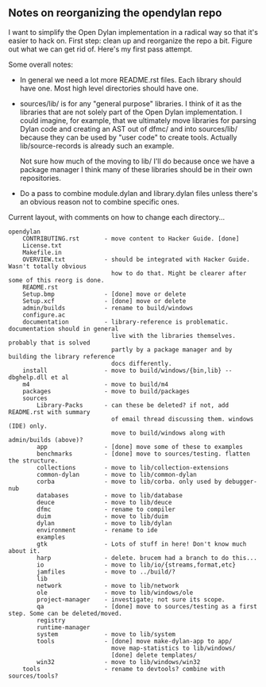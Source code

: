 ## Notes on reorganizing the opendylan repo

I want to simplify the Open Dylan implementation in a radical way so that it's
easier to hack on. First step: clean up and reorganize the repo a bit. Figure
out what we can get rid of. Here's my first pass attempt.

Some overall notes:

*   In general we need a lot more README.rst files. Each library should have
    one. Most high level directories should have one.

*   sources/lib/ is for any "general purpose" libraries. I think of it as the
    libraries that are not solely part of the Open Dylan implementation. I could
    imagine, for example, that we ultimately move libraries for parsing Dylan
    code and creating an AST out of dfmc/ and into sources/lib/ because they can
    be used by "user code" to create tools. Actually lib/source-records is
    already such an example.

    Not sure how much of the moving to lib/ I'll do because once we have a
    package manager I think many of these libraries should be in their own
    repositories.

*   Do a pass to combine module.dylan and library.dylan files unless there's an
    obvious reason not to combine specific ones.

Current layout, with comments on how to change each directory...

```none
opendylan
    CONTRIBUTING.rst       - move content to Hacker Guide. [done]
    License.txt
    Makefile.in
    OVERVIEW.txt           - should be integrated with Hacker Guide. Wasn't totally obvious
                             how to do that. Might be clearer after some of this reorg is done.
    README.rst
    Setup.bmp              - [done] move or delete
    Setup.xcf              - [done] move or delete
    admin/builds           - rename to build/windows
    configure.ac
    documentation          - library-reference is problematic. documentation should in general
                             live with the libraries themselves. probably that is solved
                             partly by a package manager and by building the library reference
                             docs differently.
    install                - move to build/windows/{bin,lib} -- dbghelp.dll et al
    m4                     - move to build/m4
    packages               - move to build/packages
    sources
        Library-Packs      - can these be deleted? if not, add README.rst with summary
                             of email thread discussing them. windows (IDE) only.
                             move to build/windows along with admin/builds (above)?
        app                - [done] move some of these to examples
        benchmarks         - [done] move to sources/testing. flatten the structure.
        collections        - move to lib/collection-extensions
        common-dylan       - move to lib/common-dylan
        corba              - move to lib/corba. only used by debugger-nub
        databases          - move to lib/database
        deuce              - move to lib/deuce
        dfmc               - rename to compiler
        duim               - move to lib/duim
        dylan              - move to lib/dylan
        environment        - rename to ide
        examples
        gtk                - Lots of stuff in here! Don't know much about it.
        harp               - delete. brucem had a branch to do this...
        io                 - move to lib/io/{streams,format,etc}
        jamfiles           - move to ../build/?
        lib
        network            - move to lib/network
        ole                - move to lib/windows/ole
        project-manager    - investigate; not sure its scope.
        qa                 - [done] move to sources/testing as a first step. Some can be deleted/moved.
        registry
        runtime-manager
        system             - move to lib/system
        tools              - [done] move make-dylan-app to app/
                             move map-statistics to lib/windows/
                             [done] delete templates/
        win32              - move to lib/windows/win32
    tools                  - rename to devtools? combine with sources/tools?
```

